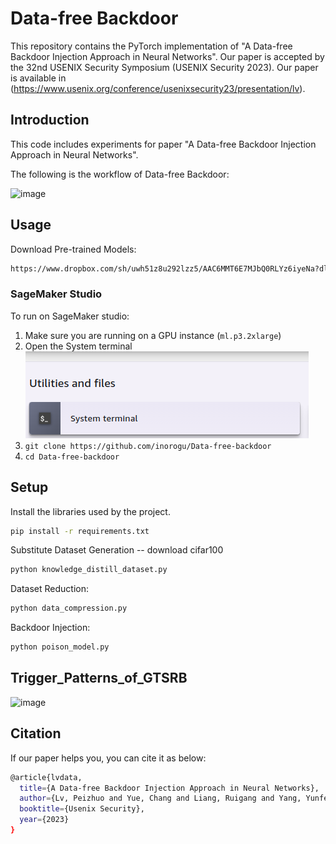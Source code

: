 # Data-free Backdoor
This repository contains the PyTorch implementation of "A Data-free Backdoor Injection Approach in Neural Networks". Our paper is accepted by the 32nd USENIX Security Symposium (USENIX Security 2023). Our paper is available in (https://www.usenix.org/conference/usenixsecurity23/presentation/lv).

## Introduction
This code includes experiments for paper "A Data-free Backdoor Injection Approach in Neural Networks".

The following is the workflow of Data-free Backdoor:

![image](https://github.com/lvpeizhuo/Data-free_Backdoor/blob/main/workflow.png)

## Usage
Download Pre-trained Models:
```bash
https://www.dropbox.com/sh/uwh51z8u292lzz5/AAC6MMT6E7MJbQ0RLYz6iyeNa?dl=0
```

### SageMaker Studio
To run on SageMaker studio:
1. Make sure you are running on a GPU instance (`ml.p3.2xlarge`)
2. Open the System terminal
    ![img.png](img.png)
3. ``git clone https://github.com/inorogu/Data-free-backdoor``
4. ``cd Data-free-backdoor``

## Setup
Install the libraries used by the project. 
```bash
pip install -r requirements.txt
```

Substitute Dataset Generation -- download cifar100
```bash
python knowledge_distill_dataset.py
```
Dataset Reduction:
```bash
python data_compression.py
```
Backdoor Injection:
```bash
python poison_model.py
```
## Trigger_Patterns_of_GTSRB
![image](https://github.com/lvpeizhuo/Data-free_Backdoor/blob/main/Trigger_Patterns_of_GTSRB.png)


## Citation
If our paper helps you, you can cite it as below:
```bash
@article{lvdata,
  title={A Data-free Backdoor Injection Approach in Neural Networks},
  author={Lv, Peizhuo and Yue, Chang and Liang, Ruigang and Yang, Yunfei and Zhang, Shengzhi and Ma, Hualong and Chen, Kai}
  booktitle={Usenix Security},
  year={2023}
}
```
